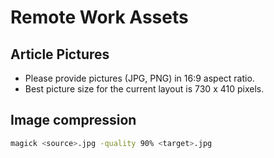 # Remote Work Assets

## Article Pictures

* Please provide pictures (JPG, PNG) in 16:9 aspect ratio.
* Best picture size for the current layout is 730 x 410 pixels.

## Image compression

```bash
magick <source>.jpg -quality 90% <target>.jpg
```
